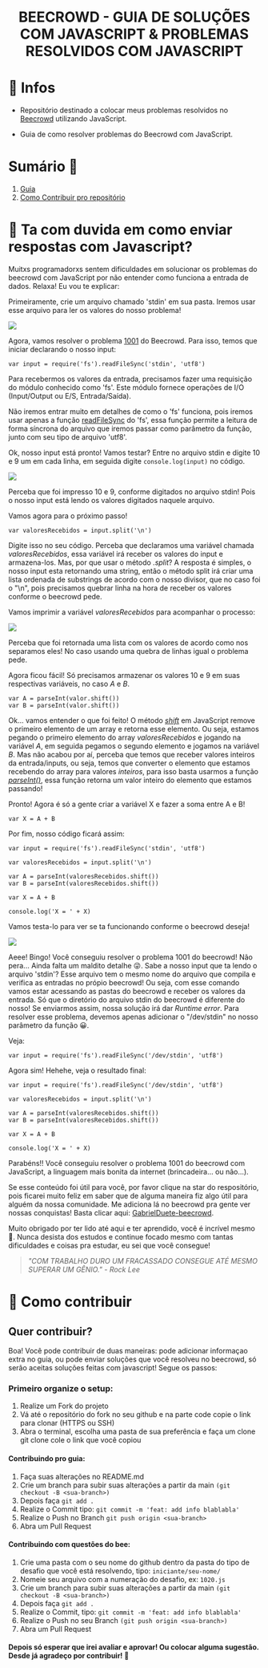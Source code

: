 <h1 align='center'>
   BEECROWD - GUIA DE SOLUÇÕES COM JAVASCRIPT & PROBLEMAS RESOLVIDOS COM JAVASCRIPT
</h1>

# 🤠 Infos

- Repositório destinado a colocar meus problemas resolvidos no [Beecrowd](https://www.beecrowd.com.br/judge/pt) utilizando JavaScript.

- Guia de como resolver problemas do Beecrowd com JavaScript.

# Sumário 📒

1. [Guia](#-ta-com-duvida-em-como-enviar-respostas-com-js)
2. [Como Contribuir pro repositório](#-como-contribuir)

# 🤔 Ta com duvida em como enviar respostas com Javascript?

<p> 
Muitxs programadorxs sentem dificuldades em solucionar os problemas do beecrowd com JavaScript por não entender como funciona a entrada de dados. Relaxa! Eu vou te explicar:

Primeiramente, crie um arquivo chamado 'stdin' em sua pasta. Iremos usar esse arquivo para ler os valores do nosso problema!

<img src= 'imagensReadme/img1.png' >

Agora, vamos resolver o problema [1001](https://www.beecrowd.com.br/judge/pt/problems/view/1001) do Beecrowd. Para isso, temos que iniciar declarando o nosso input:

```
var input = require('fs').readFileSync('stdin', 'utf8')
```

Para recebermos os valores da entrada, precisamos fazer uma requisição do módulo conhecido como 'fs'. Este módulo fornece operações de I/O (Input/Output ou E/S, Entrada/Saída).

Não iremos entrar muito em detalhes de como o 'fs' funciona, pois iremos usar apenas a função [readFileSync](https://www.geeksforgeeks.org/node-js-fs-readfilesync-method/) do 'fs', essa função permite a leitura de forma síncrona do arquivo que iremos passar como parâmetro da função, junto com seu tipo de arquivo 'utf8'.

Ok, nosso input está pronto! Vamos testar? Entre no arquivo stdin e digite 10 e 9 um em cada linha, em seguida digite `console.log(input)` no código.

<img src= 'imagensReadme/img2.png'>

Perceba que foi impresso 10 e 9, conforme digitados no arquivo stdin! Pois o nosso input está lendo os valores digitados naquele arquivo.

Vamos agora para o próximo passo!

```
var valoresRecebidos = input.split('\n')
```

Digite isso no seu código. Perceba que declaramos uma variável chamada _valoresRecebidos_, essa variável irá receber os valores do input e armazena-los. Mas, por que usar o método _.split_? A resposta é simples, o nosso input esta retornando uma string, então o método split irá criar uma lista ordenada de substrings de acordo com o nosso divisor, que no caso foi o "\n", pois precisamos quebrar linha na hora de receber os valores conforme o beecrowd pede.

Vamos imprimir a variável _valoresRecebidos_ para acompanhar o processo:

<img src= 'imagensReadme/img3.png'>

Perceba que foi retornada uma lista com os valores de acordo como nos separamos eles! No caso usando uma quebra de linhas igual o problema pede.

Agora ficou fácil! Só precisamos armazenar os valores 10 e 9 em suas respectivas variáveis, no caso _A_ e _B_.

```
var A = parseInt(valor.shift())
var B = parseInt(valor.shift())
```

Ok... vamos entender o que foi feito! O método _[shift](https://developer.mozilla.org/pt-BR/docs/Web/JavaScript/Reference/Global_Objects/Array/shift)_ em JavaScript remove o primeiro elemento de um array e retorna esse elemento. Ou seja, estamos pegando o primeiro elemento do array _valoresRecebidos_ e jogando na variável _A_, em seguida pegamos o segundo elemento e jogamos na variável _B_. Mas não acabou por aí, perceba que temos que receber valores inteiros da entrada/inputs, ou seja, temos que converter o elemento que estamos recebendo do array para valores _inteiros_, para isso basta usarmos a função [_parseInt()_](https://developer.mozilla.org/pt-BR/docs/Web/JavaScript/Reference/Global_Objects/parseInt), essa função retorna um valor inteiro do elemento que estamos passando!

Pronto! Agora é só a gente criar a variável X e fazer a soma entre A e B!

```
var X = A + B
```

Por fim, nosso código ficará assim:

```
var input = require('fs').readFileSync('stdin', 'utf8')

var valoresRecebidos = input.split('\n')

var A = parseInt(valoresRecebidos.shift())
var B = parseInt(valoresRecebidos.shift())

var X = A + B

console.log('X = ' + X)
```

Vamos testa-lo para ver se ta funcionando conforme o beecrowd deseja!

<img src= 'imagensReadme/img4.png'>

Aeee! Bingo! Você conseguiu resolver o problema 1001 do beecrowd! Não pera... Ainda falta um maldito detalhe 😜. Sabe a nosso input que ta lendo o arquivo 'stdin'? Esse arquivo tem o mesmo nome do arquivo que compila e verifica as entradas no própio beecrowd! Ou seja, com esse comando vamos estar acessando as pastas do beecrowd e receber os valores da entrada. Só que o diretório do arquivo stdin do beecrowd é diferente do nosso! Se enviarmos assim, nossa solução irá dar _Runtime error_. Para resolver esse problema, devemos apenas adicionar o "/dev/stdin" no nosso parâmetro da função 😀.

Veja:

```
var input = require('fs').readFileSync('/dev/stdin', 'utf8')
```

Agora sim! Hehehe, veja o resultado final:

```
var input = require('fs').readFileSync('/dev/stdin', 'utf8')

var valoresRecebidos = input.split('\n')

var A = parseInt(valoresRecebidos.shift())
var B = parseInt(valoresRecebidos.shift())

var X = A + B

console.log('X = ' + X)
```

Parabéns!! Você conseguiu resolver o problema 1001 do beecrowd com JavaScript, a linguagem mais bonita da internet (brincadeira... ou não...).

Se esse conteúdo foi útil para você, por favor clique na star do respositório, pois ficarei muito feliz em saber que de alguma maneira fiz algo útil para alguém da nossa comunidade. Me adiciona lá no beecrowd pra gente ver nossas conquistas! Basta clicar aqui: [GabrielDuete-beecrowd](https://www.beecrowd.com.br/judge/pt/profile/412152).

Muito obrigado por ter lido até aqui e ter aprendido, você é incrível mesmo 💜. Nunca desista dos estudos e continue focado mesmo com tantas dificuldades e coisas pra estudar, eu sei que você consegue!

<cite> 
<blockquote>"COM TRABALHO DURO UM FRACASSADO CONSEGUE ATÉ MESMO SUPERAR UM GÊNIO." - Rock Lee
</blockquote>
</cite>

</p>

# 📌 Como contribuir

## Quer contribuir?

<p> 
Boa! Você pode contribuir de duas maneiras: pode adicionar informaçao extra no guia, ou pode enviar soluções que você resolveu no beecrowd, só serão aceitas soluções feitas com javascript! Segue os passos:

### Primeiro organize o setup:

1. Realize um Fork do projeto
2. Vá até o repositório do fork no seu github e na parte code copie o link para clonar (HTTPS ou SSH)
3. Abra o terminal, escolha uma pasta de sua preferência e faça um clone git clone cole o link que você copiou

#### Contribuindo pro guia:

1. Faça suas alterações no README.md
2. Crie um branch para subir suas alterações a partir da main `(git checkout -B <sua-branch>)`
3. Depois faça `git add .`
4. Realize o Commit tipo: `git commit -m 'feat: add info blablabla'`
5. Realize o Push no Branch `git push origin <sua-branch>`
6. Abra um Pull Request

#### Contribuindo com questões do bee:

1. Crie uma pasta com o seu nome do github dentro da pasta do tipo de desafio que você está resolvendo, tipo: `iniciante/seu-nome/`
2. Nomeie seu arquivo com a numeração do desafio, ex: `1020.js`
3. Crie um branch para subir suas alterações a partir da main `(git checkout -B <sua-branch>)`
4. Depois faça `git add .`
5. Realize o Commit, tipo: `git commit -m 'feat: add info blablabla'`
6. Realize o Push no seu Branch `(git push origin <sua-branch>)`
7. Abra um Pull Request

#### Depois só esperar que irei avaliar e aprovar! Ou colocar alguma sugestão. Desde já agradeço por contribuir! 💜

</p>
